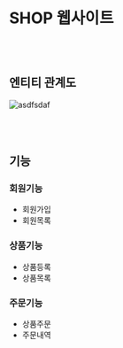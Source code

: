 # SHOP 웹사이트

<br></br>

## 엔티티 관계도

![asdfsdaf](https://user-images.githubusercontent.com/71515740/187088063-a771a4f2-dfc3-4af7-8051-2357ff39044b.PNG)

<br>
</br>

## 기능

### 회원기능
- 회원가입
- 회원목록

### 상품기능
- 상품등록
- 상품목록

### 주문기능
- 상품주문
- 주문내역
